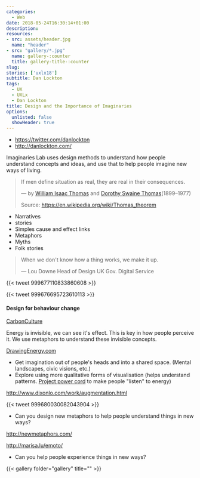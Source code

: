 ```yaml
---
categories: 
  - Web
date: 2018-05-24T16:30:14+01:00
description: 
resources: 
- src: assets/header.jpg
  name: "header"
- src: "gallery/*.jpg"
  name: gallery-:counter
  title: gallery-title-:counter
slug:
stories: ['uxlx18']
subtitle: Dan Lockton
tags: 
  - UX
  - UXLx
  - Dan Lockton 
title: Design and the Importance of Imaginaries
options:
  unlisted: false
  showHeader: true
---
```


- https://twitter.com/danlockton
- http://danlockton.com/

Imaginaries Lab uses design methods to understand how people understand concepts and ideas, and use that to help people imagine new ways of living.

> If men define situation as real, they are real in their consequences.
>
> — by [William Isaac Thomas](https://en.wikipedia.org/wiki/W._I._Thomas) and [Dorothy Swaine Thomas](https://en.wikipedia.org/wiki/Dorothy_Swaine_Thomas)(1899–1977) 
>
> Source: https://en.wikipedia.org/wiki/Thomas_theorem

- Narratives
-  stories
- Simples cause and effect links
- Metaphors
- Myths
- Folk stories

> When we don't know how a thing works, we make it up.
>
> — Lou Downe Head of Design UK Gov. Digital Service

{{< tweet 999677110833860608 >}}

{{< tweet 999676695723610113 >}}

#### Design for behaviour change

[CarbonCulture](https://platform.carbonculture.net/landing/)

Energy is invisible, we can see it's effect. This is key in how people perceive it. We use metaphors to understand these invisible concepts.

[DrawingEnergy.com](http://www.drawingenergy.com/)

- Get imagination out of people's heads and into a shared space. (Mental landscapes, civic visions, etc.)
- Explore using more qualitative forms of visualisation (helps understand patterns. [Project power cord](http://danlockton.com/powerchord-experiments-in-energy-sonification/) to make people "listen" to energy) 

http://www.dixonlo.com/work/augmentation.html

{{< tweet 999680030082043904 >}}

- Can you design new metaphors to help people understand things in new ways?

http://newmetaphors.com/

http://marisa.lu/emoto/

- Can you help people experience things in new ways?

{{< gallery folder="gallery" title="" >}}